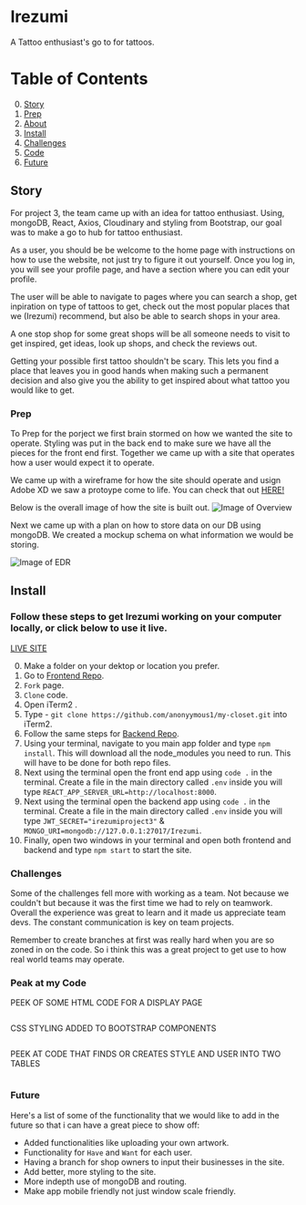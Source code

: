 # Irezumi
A Tattoo enthusiast's go to for tattoos.

# Table of Contents

0. [Story](#Story)
1. [Prep](#Prep)
2. [About](#About)
3. [Install](#Install)
4. [Challenges](#Challenges)
5. [Code](#Peak)
6. [Future](#Future)

## Story

For project 3, the team came up with an idea for tattoo enthusiast. Using, mongoDB, React, Axios, Cloudinary and styling from Bootstrap, our goal was to make a go to hub for tattoo enthusiast.

As a user, you should be be welcome to the home page with instructions on how to use the website, not just try to figure it out yourself. Once you log in, you will see your profile page, and have a section where you can edit your profile.

The user will be able to navigate to pages where you can search a shop, get inpiration on type of tattoos to get, check out the most popular places that we (Irezumi) recommend, but also be able to search shops in your area.

A one stop shop for some great shops will be all someone needs to visit to get inspired, get ideas, look up shops, and check the reviews out.

Getting your possible first tattoo shouldn't be scary. This lets you find a place that leaves you in good hands when making such a permanent decision and also give you the ability to get inspired about what tattoo you would like to get.


### Prep

To Prep for the porject we first brain stormed on how we wanted the site to operate. Styling was put in the back end to make sure we have all the pieces for the front end first. Together we came up with a site that operates how a user would expect it to operate.

We came up with a wireframe for how the site should operate and usign Adobe XD we saw a protoype come to life. You can check that out [HERE!](https://xd.adobe.com/view/6e2eda93-7ea2-4cba-b063-edd797b84480-3b7d/?fullscreen)

Below is the overall image of how the site is built out.
![Image of Overview](https://i.imgur.com/m0fUbuE.png)

Next we came up with a plan on how to store data on our DB using mongoDB. We created a mockup schema on what information we would be storing.

![Image of EDR](https://i.imgur.com/Nn92kCU.png)


## Install
### Follow these steps to get Irezumi working on your computer locally, or click below to use it live.
[LIVE SITE](#)

0. Make a folder on your dektop or location you prefer.
1. Go to [Frontend Repo](https://github.com/anonyymous1/irezumi-client).
2. `Fork` page.
3. `Clone` code.
4. Open iTerm2 .
5. Type - `git clone https://github.com/anonyymous1/my-closet.git` into iTerm2.
6. Follow the same steps for [Backend Repo](https://github.com/anonyymous1/irezumi-backend).
7. Using your terminal, navigate to you main app folder and type `npm install`. This will download all the node_modules you need to run. This will have to be done for both repo files.
8. Next using the terminal open the front end app using `code .` in the terminal. Create a file in the main directory called `.env` inside you will type `REACT_APP_SERVER_URL=http://localhost:8000`.
9. Next using the terminal open the backend app using `code .` in the terminal. Create a file in the main directory called `.env` inside you will type `JWT_SECRET="irezumiproject3"` &
`MONGO_URI=mongodb://127.0.0.1:27017/Irezumi`.
10. Finally, open two windows in your terminal and open both frontend and backend and type `npm start` to start the site.

### Challenges

Some of the challenges fell more with working as a team. Not because we couldn't but because it was the first time we had to rely on teamwork. Overall the experience was great to learn and it made us appreciate team devs. The constant communication is key on team projects.

Remember to create branches at first was really hard when you are so zoned in on the code. So i think this was a great project to get use to how real world teams may operate.


### Peak at my Code

PEEK OF SOME HTML CODE FOR A DISPLAY PAGE
```html
```
CSS STYLING ADDED TO BOOTSTRAP COMPONENTS
```css
```
PEEK AT CODE THAT FINDS OR CREATES STYLE AND USER INTO TWO TABLES
```js
```

### Future

Here's a list of some of the functionality that we would like to add in the future so that i can have a great piece to show off:
- Added functionalities like uploading your own artwork.
- Functionality for `Have` and `Want` for each user.
- Having a branch for shop owners to input their businesses in the site.
- Add better, more styling to the site.
- More indepth use of mongoDB and routing.
- Make app mobile friendly not just window scale friendly.